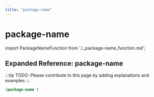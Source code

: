 ```yaml
---
title: "package-name"
---
```


# package-name

import PackageNameFunction from './_package-name_function.md';

<PackageNameFunction />

## Expanded Reference: package-name

:::tip
TODO: Please contribute to this page by adding explanations and examples
:::

```lisp
(package-name )
```
